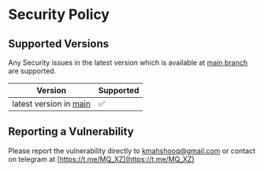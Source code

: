 # Security Policy

## Supported Versions

Any Security issues in the latest version which is available at [main branch](https://github.com/MQ-xz/CloudGram) are supported.

| Version | Supported          |
| ------- | ------------------ |
| latest version in [main](https://github.com/MQ-xz/CloudGram)  | :white_check_mark: |

## Reporting a Vulnerability

Please report the vulnerability directly to [kmahshooq@gmail.com](mailto:kmahshooq@gmail.com) or contact on telegram at [https://t.me/MQ_XZ](https://t.me/MQ_XZ)